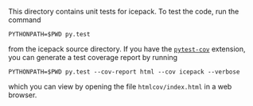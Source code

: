 
This directory contains unit tests for icepack.
To test the code, run the command

    PYTHONPATH=$PWD py.test

from the icepack source directory.
If you have the [`pytest-cov`](https://pypi.python.org/pypi/pytest-cov) extension, you can generate a test coverage report by running

    PYTHONPATH=$PWD py.test --cov-report html --cov icepack --verbose

which you can view by opening the file `htmlcov/index.html` in a web browser.

